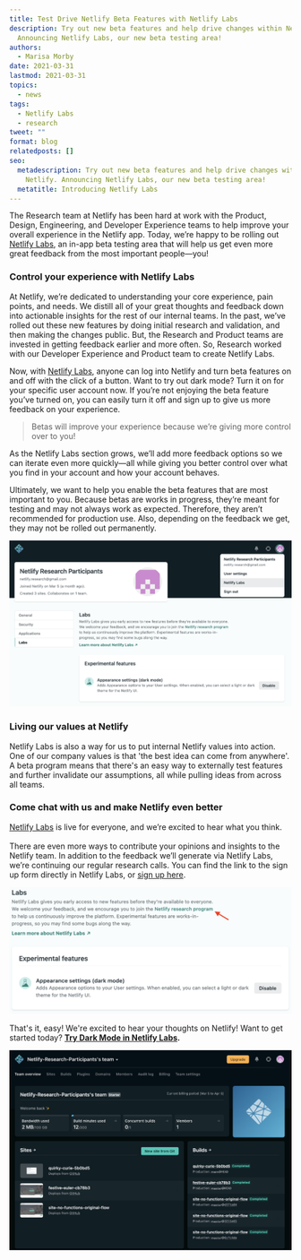 ```yaml
---
title: Test Drive Netlify Beta Features with Netlify Labs
description: Try out new beta features and help drive changes within Netlify.
  Announcing Netlify Labs, our new beta testing area!
authors:
  - Marisa Morby
date: 2021-03-31
lastmod: 2021-03-31
topics:
  - news
tags:
  - Netlify Labs
  - research
tweet: ""
format: blog
relatedposts: []
seo:
  metadescription: Try out new beta features and help drive changes within
    Netlify. Announcing Netlify Labs, our new beta testing area!
  metatitle: Introducing Netlify Labs
---
```

The Research team at Netlify has been hard at work with the Product, Design, Engineering, and Developer Experience teams to help improve your overall experience in the Netlify app. Today, we’re happy to be rolling out [Netlify Labs](https://app.netlify.com/user/labs), an in-app beta testing area that will help us get even more great feedback from the most important people—you!

### Control your experience with Netlify Labs

At Netlify, we’re dedicated to understanding your core experience, pain points, and needs. We distill all of your great thoughts and feedback down into actionable insights for the rest of our internal teams. In the past, we’ve rolled out these new features by doing initial research and validation, and then making the changes public. But, the Research and Product teams are invested in getting feedback earlier and more often. So, Research worked with our Developer Experience and Product team to create Netlify Labs.

Now, with [Netlify Labs](https://app.netlify.com/user/labs), anyone can log into Netlify and turn beta features on and off with the click of a button. Want to try out dark mode? Turn it on for your specific user account now. If you’re not enjoying the beta feature you’ve turned on, you can easily turn it off and sign up to give us more feedback on your experience.

> Betas will improve your experience because we’re giving more control over to you!

As the Netlify Labs section grows, we’ll add more feedback options so we can iterate even more quickly—all while giving you better control over what you find in your account and how your account behaves.

Ultimately, we want to help you enable the beta features that are most important to you. Because betas are works in progress, they’re meant for testing and may not always work as expected. Therefore, they aren’t recommended for production use. Also, depending on the feedback we get, they may not be rolled out permanently.

![Netlify Labs user interface selector ](/v3/img/blog/netlify-labs-ui-dark-mode.png)

### Living our values at Netlify

Netlify Labs is also a way for us to put internal Netlify values into action. One of our company values is that 'the best idea can come from anywhere'. A beta program means that there's an easy way to externally test features and further invalidate our assumptions, all while pulling ideas from across all teams.

### Come chat with us and make Netlify even better

[Netlify Labs](https://app.netlify.com/user/labs) is live for everyone, and we’re excited to hear what you think.\
\
There are even more ways to contribute your opinions and insights to the Netlify team. In addition to the feedback we’ll generate via Netlify Labs, we’re continuing our regular research calls. You can find the link to the sign up form directly in Netlify Labs, or [sign up here](https://www.netlify.com/research-program/). 

![Join the Netlify Labs Research Program ](/v3/img/blog/netlify-labs-research-dark-mode.png)

That's it, easy! We're excited to hear your thoughts on Netlify! Want to get started today? **[Try Dark Mode in Netlify Labs](https://app.netlify.com/user/labs).**

![Try Dark Mode today with Netlify Labs](/v3/img/blog/netlify-dark-mode-ui.png "Try Dark Mode today with Netlify Labs")